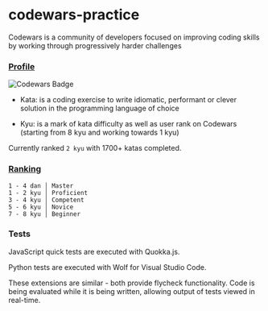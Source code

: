 # codewars-practice

Codewars is a community of developers focused on improving coding skills by working through progressively harder challenges

### [Profile](http://www.codewars.com/users/krnets)
![Codewars Badge](https://www.codewars.com/users/krnets/badges/small)

- Kata: is a coding exercise to write idiomatic, performant or clever solution in the programming language of choice

- Kyu: is a mark of kata difficulty as well as user rank on Codewars (starting from 8 kyu and working towards 1 kyu)

Currently ranked `2 kyu` with 1700+ katas completed.

### [Ranking](http://www.codewars.com/about)
```
1 - 4 dan │ Master
1 - 2 kyu │ Proficient
3 - 4 kyu │ Competent
5 - 6 kyu │ Novice
7 - 8 kyu │ Beginner
```

### Tests

JavaScript quick tests are executed with Quokka.js.

Python tests are executed with Wolf for Visual Studio Code.

These extensions are similar - both provide flycheck functionality.
Code is being evaluated while it is being written, allowing output of tests viewed in real-time.
